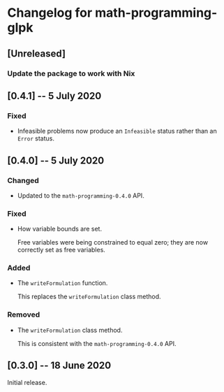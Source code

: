 # Changelog for math-programming-glpk

## [Unreleased]

### Update the package to work with Nix

## [0.4.1] -- 5 July 2020

### Fixed

- Infeasible problems now produce an `Infeasible` status rather than
  an `Error` status.

## [0.4.0] -- 5 July 2020

### Changed

- Updated to the `math-programming-0.4.0` API.

### Fixed

- How variable bounds are set.

  Free variables were being constrained to equal zero; they are now
  correctly set as free variables.

### Added

- The `writeFormulation` function.

  This replaces the `writeFormulation` class method.

### Removed

- The `writeFormulation` class method.

  This is consistent with the `math-programming-0.4.0` API.

## [0.3.0] -- 18 June 2020

Initial release.
